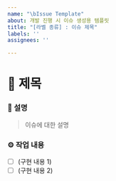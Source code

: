 ```yaml
---
name: "\bIssue Template"
about: 개발 진행 시 이슈 생성용 템플릿
title: "[라벨 종류] : 이슈 제목"
labels: ''
assignees: ''

---
```


<!--아래에 이슈 제목을 적어주세요.-->
<!-- 제목 형식은 [라벨] : [제목]으로 작성해주세요.-->
# 📌 제목


### 📝 설명
<!-- 이슈에 대한 간단한 설명을 적어주세요.-->
> 이슈에 대한 설명

### ⚙️ 작업 내용
<!-- 작업해야 하는 내용들을 개별적으로 나눠서 작성해주세요.  -->
- [ ] (구현 내용 1)
- [ ] (구현 내용 2)
